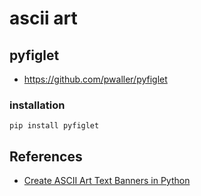 # ascii art

## pyfiglet
* https://github.com/pwaller/pyfiglet

### installation
```
pip install pyfiglet
```


## References
* [Create ASCII Art Text Banners in Python](https://www.devdungeon.com/content/create-ascii-art-text-banners-python)